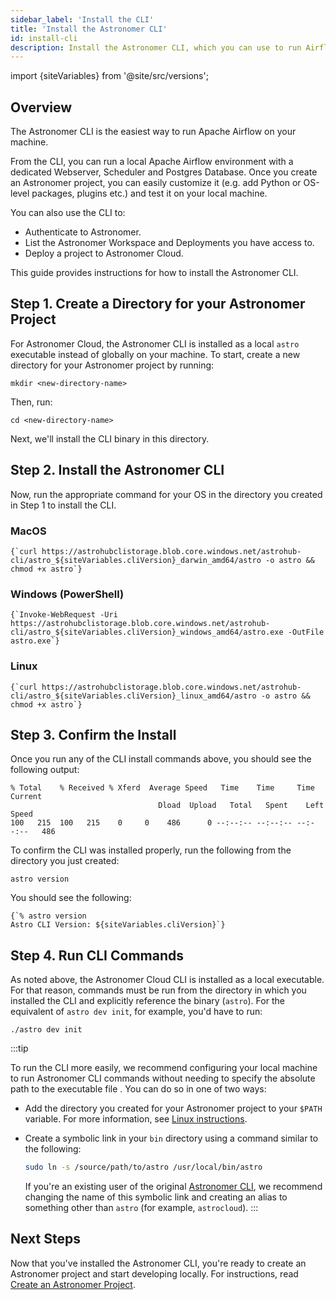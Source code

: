 ```yaml
---
sidebar_label: 'Install the CLI'
title: 'Install the Astronomer CLI'
id: install-cli
description: Install the Astronomer CLI, which you can use to run Airflow locally and deploy code to Astronomer Cloud.
---
```


import {siteVariables} from '@site/src/versions';

## Overview

The Astronomer CLI is the easiest way to run Apache Airflow on your machine.

From the CLI, you can run a local Apache Airflow environment with a dedicated Webserver, Scheduler and Postgres Database. Once you create an Astronomer project, you can easily customize it (e.g. add Python or OS-level packages, plugins etc.) and test it on your local machine.

You can also use the CLI to:

- Authenticate to Astronomer.
- List the Astronomer Workspace and Deployments you have access to.
- Deploy a project to Astronomer Cloud.

This guide provides instructions for how to install the Astronomer CLI.

## Step 1. Create a Directory for your Astronomer Project

For Astronomer Cloud, the Astronomer CLI is installed as a local `astro` executable instead of globally on your machine. To start, create a new directory for your Astronomer project by running:

```
mkdir <new-directory-name>
```

Then, run:

```
cd <new-directory-name>
```

Next, we'll install the CLI binary in this directory.

## Step 2. Install the Astronomer CLI

Now, run the appropriate command for your OS in the directory you created in Step 1 to install the CLI.

### MacOS

<pre><code parentName="pre">{`curl https://astrohubclistorage.blob.core.windows.net/astrohub-cli/astro_${siteVariables.cliVersion}_darwin_amd64/astro -o astro && chmod +x astro`}</code></pre>

### Windows (PowerShell)

<pre><code parentName="pre">{`Invoke-WebRequest -Uri https://astrohubclistorage.blob.core.windows.net/astrohub-cli/astro_${siteVariables.cliVersion}_windows_amd64/astro.exe -OutFile astro.exe`}</code></pre>

### Linux

<pre><code parentName="pre">{`curl https://astrohubclistorage.blob.core.windows.net/astrohub-cli/astro_${siteVariables.cliVersion}_linux_amd64/astro -o astro && chmod +x astro`}</code></pre>

## Step 3. Confirm the Install

Once you run any of the CLI install commands above, you should see the following output:

```
% Total    % Received % Xferd  Average Speed   Time    Time     Time  Current
                                 Dload  Upload   Total   Spent    Left  Speed
100   215  100   215    0     0    486      0 --:--:-- --:--:-- --:--:--   486
```

To confirm the CLI was installed properly, run the following from the directory you just created:

```
astro version
```

You should see the following:

<pre><code parentName="pre">{`% astro version
Astro CLI Version: ${siteVariables.cliVersion}`}</code></pre>

## Step 4. Run CLI Commands

As noted above, the Astronomer Cloud CLI is installed as a local executable. For that reason, commands must be run from the directory in which you installed the CLI and explicitly reference the binary (`astro`). For the equivalent of `astro dev init`, for example, you'd have to run:

```
./astro dev init
```

:::tip

To run the CLI more easily, we recommend configuring your local machine to run Astronomer CLI commands without needing to specify the absolute path to the executable file . You can do so in one of two ways:

- Add the directory you created for your Astronomer project to your `$PATH` variable. For more information, see [Linux instructions](https://linuxize.com/post/how-to-add-directory-to-path-in-linux/#adding-a-directory-to-your-path).
- Create a symbolic link in your `bin` directory using a command similar to the following:

   ```sh
   sudo ln -s /source/path/to/astro /usr/local/bin/astro
   ```

   If you're an existing user of the original [Astronomer CLI](https://github.com/astronomer/astro-cli), we recommend changing the name of this symbolic link and creating an alias to something other than `astro` (for example, `astrocloud`).
:::

## Next Steps

Now that you've installed the Astronomer CLI, you're ready to create an Astronomer project and start developing locally. For instructions, read [Create an Astronomer Project](create-project).
